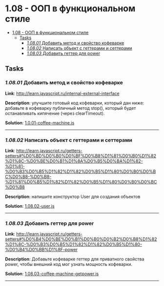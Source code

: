 # 1.08 - ООП в функциональном стиле

- [1.08 - ООП в функциональном стиле](#108---%D0%BE%D0%BE%D0%BF-%D0%B2-%D1%84%D1%83%D0%BD%D0%BA%D1%86%D0%B8%D0%BE%D0%BD%D0%B0%D0%BB%D1%8C%D0%BD%D0%BE%D0%BC-%D1%81%D1%82%D0%B8%D0%BB%D0%B5)
    - [Tasks](#tasks)
        - [_1.08.01_ Добавить метод и свойство кофеварке](#10801-%D0%B4%D0%BE%D0%B1%D0%B0%D0%B2%D0%B8%D1%82%D1%8C-%D0%BC%D0%B5%D1%82%D0%BE%D0%B4-%D0%B8-%D1%81%D0%B2%D0%BE%D0%B9%D1%81%D1%82%D0%B2%D0%BE-%D0%BA%D0%BE%D1%84%D0%B5%D0%B2%D0%B0%D1%80%D0%BA%D0%B5)
        - [_1.08.02_ Написать объект с геттерами и сеттерами](#10802-%D0%BD%D0%B0%D0%BF%D0%B8%D1%81%D0%B0%D1%82%D1%8C-%D0%BE%D0%B1%D1%8A%D0%B5%D0%BA%D1%82-%D1%81-%D0%B3%D0%B5%D1%82%D1%82%D0%B5%D1%80%D0%B0%D0%BC%D0%B8-%D0%B8-%D1%81%D0%B5%D1%82%D1%82%D0%B5%D1%80%D0%B0%D0%BC%D0%B8)
        - [_1.08.03_ Добавить геттер для power](#10803-%D0%B4%D0%BE%D0%B1%D0%B0%D0%B2%D0%B8%D1%82%D1%8C-%D0%B3%D0%B5%D1%82%D1%82%D0%B5%D1%80-%D0%B4%D0%BB%D1%8F-power)

## Tasks

### _1.08.01_ Добавить метод и свойство кофеварке

**Link**: http://learn.javascript.ru/internal-external-interface

**Description**: улучшите готовый код кофеварки, который дан ниже: добавьте в кофеварку публичный метод stop(), который будет останавливать кипячение (через clearTimeout).

**Solution**: [1.0.01-coffee-machine.js](1.0.01-coffee-machine.js)

---

### _1.08.02_ Написать объект с геттерами и сеттерами

**Link**: http://learn.javascript.ru/getters-setters#%D0%BD%D0%B0%D0%BF%D0%B8%D1%81%D0%B0%D1%82%D1%8C-%D0%BE%D0%B1%D1%8A%D0%B5%D0%BA%D1%82-%D1%81-%D0%B3%D0%B5%D1%82%D1%82%D0%B5%D1%80%D0%B0%D0%BC%D0%B8-%D0%B8-%D1%81%D0%B5%D1%82%D1%82%D0%B5%D1%80%D0%B0%D0%BC%D0%B8

**Description**: напишите конструктор User для создания объектов

**Solution**: [1.08.02-user.js](1.08.02-user.js)

---

### _1.08.03_ Добавить геттер для power

**Link**: http://learn.javascript.ru/getters-setters#%D0%B4%D0%BE%D0%B1%D0%B0%D0%B2%D0%B8%D1%82%D1%8C-%D0%B3%D0%B5%D1%82%D1%82%D0%B5%D1%80-%D0%B4%D0%BB%D1%8F-power

**Description**: Добавьте кофеварке геттер для приватного свойства power, чтобы внешний код мог узнать мощность кофеварки.

**Solution**: [1.08.03-coffee-machine-getpower.js](1.08.03-coffee-machine-getpower.js)

---
